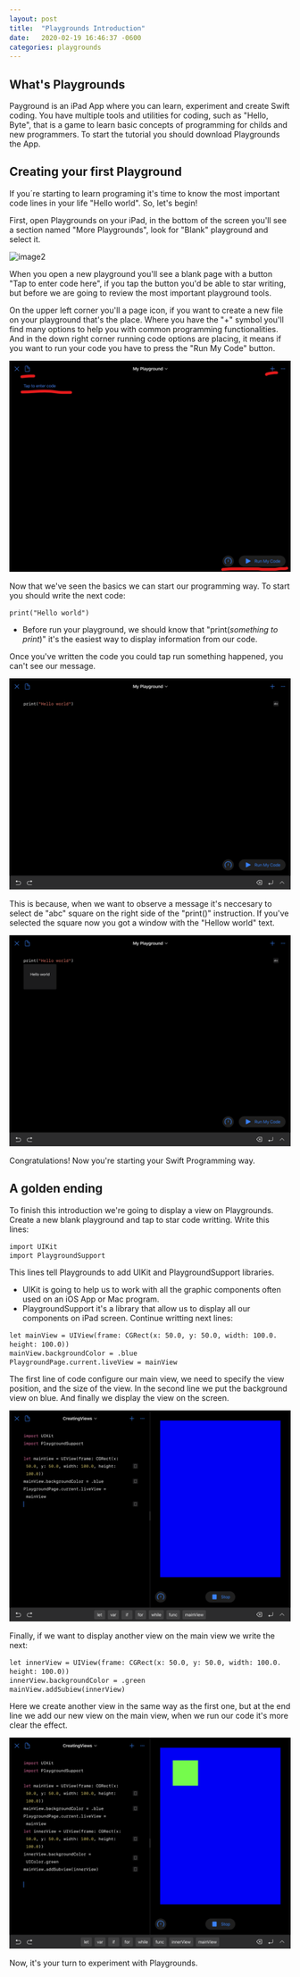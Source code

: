 ```yaml
---
layout: post
title:  "Playgrounds Introduction"
date:   2020-02-19 16:46:37 -0600
categories: playgrounds
---
```


## What's Playgrounds
Payground is an iPad App where you can learn, experiment and create Swift coding. You have multiple tools and utilities for coding, such as "Hello, Byte", that is a game to learn basic concepts of programming for childs and new programmers. To start the tutorial you should download Playgrounds the App.

## Creating your first Playground
If you´re starting to learn programing it's time to know the most important code lines in your life "Hello world". So, let's begin! 

First, open Playgrounds on your iPad, in the bottom of the screen you'll see a section named "More Playgrounds", look for "Blank" playground and select it.

![image2](https://imgur.com/BE55gfO)

When you open a new playground you'll see a blank page with a button "Tap to enter code here", if you tap the button you'd be able to star writing, but before we are going to review the most important playground tools.

On the upper left corner you'll a page icon, if you want to create a new file on your playground that's the place. Where you have the "+" symbol you'll find many options to help you with common programming functionalities. And in the down right corner running code options are placing, it means if you want to run your code you have to press the "Run My Code"  button.

![image3](/assets/Image3.jpg)

Now that we've seen the basics we can start our programming way. To start you should write the next code:
 ```
print("Hello world")
 ```

* Before run your playground, we should know that "print(*something to print*)" it's the easiest way to display information from our code.

Once you've written the code you could tap run something happened, you can't see our message. 

![image5](/assets/Image5.png)

This is because, when we want to observe a message it's neccesary to select de "abc" square on the right side of the "print()" instruction. If you've selected the square now you got a window with the "Hellow world" text.

![image6](/assets/Image6.png)

Congratulations! Now you're starting your Swift Programming way.

## A golden ending
To finish this introduction we're going to display a view on Playgrounds. Create a new blank playground and tap to star code writting. Write this lines:

```
import UIKit
import PlaygroundSupport
```

This lines tell Playgrounds to  add UIKit and PlaygroundSupport libraries.
* UIKit is going to help us to work with all the graphic components often used on an iOS App or Mac program.
* PlaygroundSupport it's a library that allow us to display all our components on iPad screen.
Continue writting next lines:

```
let mainView = UIView(frame: CGRect(x: 50.0, y: 50.0, width: 100.0. height: 100.0))
mainView.backgroundColor = .blue
PlaygroundPage.current.liveView = mainView
```
The first line of code configure our main view, we need to specify  the view position, and the size of the view. In the second line we put the background view on blue. And finally we display the view on the screen.

![image7](/assets/Image7.png)

Finally, if we want to display another view on the main view we write the next:

 ```
let innerView = UIView(frame: CGRect(x: 50.0, y: 50.0, width: 100.0. height: 100.0))
innerView.backgroundColor = .green
mainView.addSubiew(innerView)
 ```
Here we create another view in the same way as the first one, but at the end line we add our new view on the main view, when we run our code it's more clear the effect.

![image8](/assets/Image8.png)

Now, it's your turn to experiment with Playgrounds.

 
